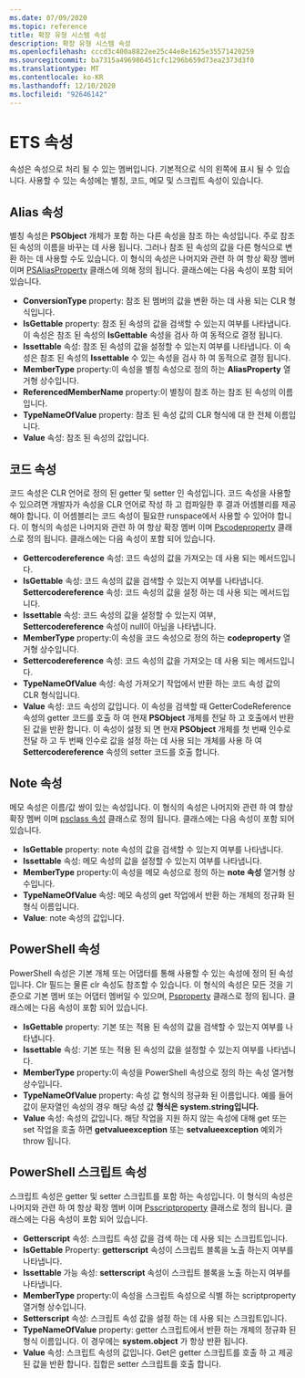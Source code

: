 ```yaml
---
ms.date: 07/09/2020
ms.topic: reference
title: 확장 유형 시스템 속성
description: 확장 유형 시스템 속성
ms.openlocfilehash: cccd3c400a8822ee25c44e8e1625e35571420259
ms.sourcegitcommit: ba7315a496986451cfc1296b659d73ea2373d3f0
ms.translationtype: MT
ms.contentlocale: ko-KR
ms.lasthandoff: 12/10/2020
ms.locfileid: "92646142"
---
```

# <a name="ets-properties"></a>ETS 속성

속성은 속성으로 처리 될 수 있는 멤버입니다. 기본적으로 식의 왼쪽에 표시 될 수 있습니다. 사용할 수 있는 속성에는 별칭, 코드, 메모 및 스크립트 속성이 있습니다.

## <a name="alias-property"></a>Alias 속성

별칭 속성은 **PSObject** 개체가 포함 하는 다른 속성을 참조 하는 속성입니다. 주로 참조 된 속성의 이름을 바꾸는 데 사용 됩니다. 그러나 참조 된 속성의 값을 다른 형식으로 변환 하는 데 사용할 수도 있습니다. 이 형식의 속성은 나머지와 관련 하 여 항상 확장 멤버 이며 [PSAliasProperty](/dotnet/api/system.management.automation.psaliasproperty) 클래스에 의해 정의 됩니다. 클래스에는 다음 속성이 포함 되어 있습니다.

- **ConversionType** property: 참조 된 멤버의 값을 변환 하는 데 사용 되는 CLR 형식입니다.
- **IsGettable** property: 참조 된 속성의 값을 검색할 수 있는지 여부를 나타냅니다.
  이 속성은 참조 된 속성의 **IsGettable** 속성을 검사 하 여 동적으로 결정 됩니다.
- **Issettable** 속성: 참조 된 속성의 값을 설정할 수 있는지 여부를 나타냅니다. 이 속성은 참조 된 속성의 **Issettable** 수 있는 속성을 검사 하 여 동적으로 결정 됩니다.
- **MemberType** property:이 속성을 별칭 속성으로 정의 하는 **AliasProperty** 열거형 상수입니다.
- **ReferencedMemberName** property:이 별칭이 참조 하는 참조 된 속성의 이름입니다.
- **TypeNameOfValue** property: 참조 된 속성 값의 CLR 형식에 대 한 전체 이름입니다.
- **Value** 속성: 참조 된 속성의 값입니다.

## <a name="code-property"></a>코드 속성

코드 속성은 CLR 언어로 정의 된 getter 및 setter 인 속성입니다. 코드 속성을 사용할 수 있으려면 개발자가 속성을 CLR 언어로 작성 하 고 컴파일한 후 결과 어셈블리를 제공 해야 합니다. 이 어셈블리는 코드 속성이 필요한 runspace에서 사용할 수 있어야 합니다. 이 형식의 속성은 나머지와 관련 하 여 항상 확장 멤버 이며 [Pscodeproperty](/dotnet/api/system.management.automation.pscodeproperty) 클래스로 정의 됩니다. 클래스에는 다음 속성이 포함 되어 있습니다.

- **Gettercodereference** 속성: 코드 속성의 값을 가져오는 데 사용 되는 메서드입니다.
- **IsGettable** 속성: 코드 속성의 값을 검색할 수 있는지 여부를 나타냅니다. **Settercodereference** 속성: 코드 속성의 값을 설정 하는 데 사용 되는 메서드입니다.
- **Issettable** 속성: 코드 속성의 값을 설정할 수 있는지 여부, **Settercodereference** 속성이 null이 아님을 나타냅니다.
- **MemberType** property:이 속성을 코드 속성으로 정의 하는 **codeproperty** 열거형 상수입니다.
- **Settercodereference** 속성: 코드 속성의 값을 가져오는 데 사용 되는 메서드입니다.
- **TypeNameOfValue** 속성: 속성 가져오기 작업에서 반환 하는 코드 속성 값의 CLR 형식입니다.
- **Value** 속성: 코드 속성의 값입니다. 이 속성을 검색할 때 GetterCodeReference 속성의 getter 코드를 호출 하 여 현재 **PSObject** 개체를 전달 하 고 호출에서 반환 된 값을 반환 합니다. 이 속성이 설정 되 면 현재 **PSObject** 개체를 첫 번째 인수로 전달 하 고 두 번째 인수로 값을 설정 하는 데 사용 되는 개체를 사용 하 여 **Settercodereference** 속성의 setter 코드를 호출 합니다.

## <a name="note-property"></a>Note 속성

메모 속성은 이름/값 쌍이 있는 속성입니다. 이 형식의 속성은 나머지와 관련 하 여 항상 확장 멤버 이며 [psclass 속성](/dotnet/api/system.management.automation.psnoteproperty) 클래스로 정의 됩니다. 클래스에는 다음 속성이 포함 되어 있습니다.

- **IsGettable** property: note 속성의 값을 검색할 수 있는지 여부를 나타냅니다.
- **Issettable** 속성: 메모 속성의 값을 설정할 수 있는지 여부를 나타냅니다.
- **MemberType** property:이 속성을 메모 속성으로 정의 하는 **note 속성** 열거형 상수입니다.
- **TypeNameOfValue** 속성: 메모 속성의 get 작업에서 반환 하는 개체의 정규화 된 형식 이름입니다.
- **Value**: note 속성의 값입니다.

## <a name="powershell-property"></a>PowerShell 속성

PowerShell 속성은 기본 개체 또는 어댑터를 통해 사용할 수 있는 속성에 정의 된 속성입니다. Clr 필드는 물론 clr 속성도 참조할 수 있습니다. 이 형식의 속성은 모든 것을 기준으로 기본 멤버 또는 어댑터 멤버일 수 있으며, [Psproperty](/dotnet/api/system.management.automation.psproperty) 클래스로 정의 됩니다. 클래스에는 다음 속성이 포함 되어 있습니다.

- **IsGettable** property: 기본 또는 적용 된 속성의 값을 검색할 수 있는지 여부를 나타냅니다.
- **Issettable** 속성: 기본 또는 적용 된 속성의 값을 설정할 수 있는지 여부를 나타냅니다.
- **MemberType** property:이 속성을 PowerShell 속성으로 정의 하는 속성 열거형 상수입니다.
- **TypeNameOfValue** property: 속성 값 형식의 정규화 된 이름입니다. 예를 들어 값이 문자열인 속성의 경우 해당 속성 값 **형식은 system.string입니다.**
- **Value** 속성: 속성의 값입니다. 해당 작업을 지원 하지 않는 속성에 대해 get 또는 set 작업을 호출 하면 **getvalueexception** 또는 **setvalueexception** 예외가 throw 됩니다.

## <a name="powershell-script-property"></a>PowerShell 스크립트 속성

스크립트 속성은 getter 및 setter 스크립트를 포함 하는 속성입니다. 이 형식의 속성은 나머지와 관련 하 여 항상 확장 멤버 이며 [Psscriptproperty](/dotnet/api/system.management.automation.psscriptproperty) 클래스로 정의 됩니다. 클래스에는 다음 속성이 포함 되어 있습니다.

- **Getterscript** 속성: 스크립트 속성 값을 검색 하는 데 사용 되는 스크립트입니다.
- **IsGettable** Property: **getterscript** 속성이 스크립트 블록을 노출 하는지 여부를 나타냅니다.
- **Issettable** 가능 속성: **setterscript** 속성이 스크립트 블록을 노출 하는지 여부를 나타냅니다.
- **MemberType** property:이 속성을 스크립트 속성으로 식별 하는 scriptproperty 열거형 상수입니다.
- **Setterscript** 속성: 스크립트 속성 값을 설정 하는 데 사용 되는 스크립트입니다.
- **TypeNameOfValue** property: getter 스크립트에서 반환 하는 개체의 정규화 된 형식 이름입니다. 이 경우에는 **system.object** 가 항상 반환 됩니다.
- **Value** 속성: 스크립트 속성의 값입니다. Get은 getter 스크립트를 호출 하 고 제공 된 값을 반환 합니다. 집합은 setter 스크립트를 호출 합니다.
